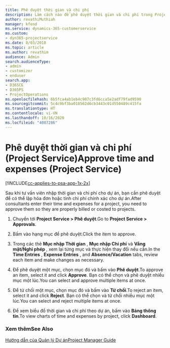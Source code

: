 ```yaml
---
title: Phê duyệt thời gian và chi phí
description: Làm cách nào để phê duyệt thời gian và chi phí trong Project Service
author: revathiMuthiah
manager: kfend
ms.service: dynamics-365-customerservice
ms.custom:
- dyn365-projectservice
ms.date: 8/03/2018
ms.topic: article
ms.author: revathim
audience: Admin
search.audienceType:
- admin
- customizer
- enduser
search.app:
- D365CE
- D365PS
- ProjectOperations
ms.openlocfilehash: 6b5fca4ab1eb4c907c3fd6cca5e2adf79fad9590
ms.sourcegitcommit: 5c4c9bf3ba018562d6cb3443c01d550489c415fa
ms.translationtype: HT
ms.contentlocale: vi-VN
ms.lasthandoff: 10/16/2020
ms.locfileid: "4087286"
---
```

# <a name="approve-time-and-expenses-project-service"></a><span data-ttu-id="009ca-103">Phê duyệt thời gian và chi phí (Project Service)</span><span class="sxs-lookup"><span data-stu-id="009ca-103">Approve time and expenses (Project Service)</span></span>

[!INCLUDE[cc-applies-to-psa-app-1x-2x](../includes/cc-applies-to-psa-app-1x-2x.md)]

<span data-ttu-id="009ca-104">Sau khi tư vấn viên nhập thời gian và chi phí cho dự án, bạn cần phê duyệt để có thể lập hóa đơn hoặc tính chi phí chính xác cho dự án.</span><span class="sxs-lookup"><span data-stu-id="009ca-104">After consultants enter their time and expenses for a project, you need to approve them so they are properly billed or costed to projects.</span></span>  
  
1.  <span data-ttu-id="009ca-105">Chuyển tới **Project Service > Phê duyệt**.</span><span class="sxs-lookup"><span data-stu-id="009ca-105">Go to **Project Service > Approvals**.</span></span>  
  
2.  <span data-ttu-id="009ca-106">Bấm vào hạng mục để phê duyệt.</span><span class="sxs-lookup"><span data-stu-id="009ca-106">Click the item to approve.</span></span>  
  
3.  <span data-ttu-id="009ca-107">Trong các thẻ **Mục nhập Thời gian** , **Mục nhập Chi phí** và **Vắng mặt/Nghỉ phép** , xem lại từng mục và thực hiện thay đổi nếu cần.</span><span class="sxs-lookup"><span data-stu-id="009ca-107">In the **Time Entries** , **Expense Entries** , and **Absence/Vacation** tabs, review each item and make changes as necessary.</span></span>  
  
4.  <span data-ttu-id="009ca-108">Để phê duyệt một mục, chọn mục đó và bấm vào **Phê duyệt**.</span><span class="sxs-lookup"><span data-stu-id="009ca-108">To approve an item, select it and click **Approve**.</span></span> <span data-ttu-id="009ca-109">Bạn có thể chọn và phê duyệt nhiều mục một lúc.</span><span class="sxs-lookup"><span data-stu-id="009ca-109">You can select and approve multiple items at once.</span></span>  
  
5.  <span data-ttu-id="009ca-110">Để từ chối một mục, chọn mục đó và bấm vào **Từ chối**.</span><span class="sxs-lookup"><span data-stu-id="009ca-110">To reject an item, select it and click **Reject**.</span></span> <span data-ttu-id="009ca-111">Bạn có thể chọn và từ chối nhiều mục một lúc.</span><span class="sxs-lookup"><span data-stu-id="009ca-111">You can select and reject multiple items at once.</span></span>  
  
6.  <span data-ttu-id="009ca-112">Để xem biểu đồ thời gian và chi phí theo dự án, bấm vào **Bảng thông tin**.</span><span class="sxs-lookup"><span data-stu-id="009ca-112">To view charts of time and expenses by project, click **Dashboard**.</span></span>  
  
### <a name="see-also"></a><span data-ttu-id="009ca-113">Xem thêm</span><span class="sxs-lookup"><span data-stu-id="009ca-113">See Also</span></span>  
 [<span data-ttu-id="009ca-114">Hướng dẫn của Quản lý Dự án</span><span class="sxs-lookup"><span data-stu-id="009ca-114">Project Manager Guide</span></span>](../psa/project-manager-guide.md)

